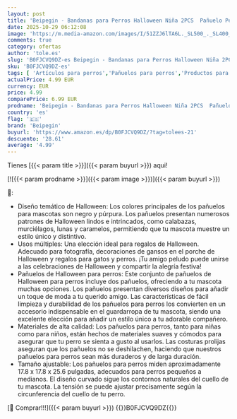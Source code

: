 ```yaml
---
layout: post
title: 'Beipegin - Bandanas para Perros Halloween Niña 2PCS  Pañuelo Perro Rosa con Fantasma y Calabaza  Pañuelo Ajustable para Mascotas  Mascotas'
date: 2025-10-29 06:12:08
image: 'https://m.media-amazon.com/images/I/51ZZJ6lTA6L._SL500_._SL400_.jpg'
comments: true
category: ofertas
author: 'tole.es'
slug: 'B0FJCVQ9DZ-es Beipegin - Bandanas para Perros Halloween Niña 2PCS...'
sku: 'B0FJCVQ9DZ-es'
tags: [ 'Artículos para perros','Pañuelos para perros','Productos para mascotas','Ropa y accesorios para perros','beipegin','halloween','🇪🇸', ]
actualPrice: 4.99 EUR
currency: EUR
price: 4.99
comparePrice: 6.99 EUR
prodname: 'Beipegin - Bandanas para Perros Halloween Niña 2PCS  Pañuelo Perro Rosa con Fantasma y Calabaza  Pañuelo Ajustable para Mascotas  Mascotas'
country: 'es'
flag: '🇪🇸'
brand: 'Beipegin'
buyurl: 'https://www.amazon.es/dp/B0FJCVQ9DZ/?tag=tolees-21'
descuento: '28.61'
average: '4.99'
---
```


Tienes [{{< param title >}}]({{< param buyurl >}}) aqui!

[![{{< param prodname >}}]({{< param image >}})]({{< param buyurl >}})

🔎:

- Diseño temático de Halloween: Los colores principales de los pañuelos para mascotas son negro y púrpura. Los pañuelos presentan numerosos patrones de Halloween lindos e intrincados, como calabazas, murciélagos, lunas y caramelos, permitiendo que tu mascota muestre un estilo único y distintivo.
- Usos múltiples: Una elección ideal para regalos de Halloween. Adecuado para fotografía, decoraciones de gansos en el porche de Halloween y regalos para gatos y perros. ¡Tu amigo peludo puede unirse a las celebraciones de Halloween y compartir la alegría festiva!
- Pañuelos de Halloween para perros: Este conjunto de pañuelos de Halloween para perros incluye dos pañuelos, ofreciendo a tu mascota muchas opciones. Los pañuelos presentan diversos diseños para añadir un toque de moda a tu querido amigo. Las características de fácil limpieza y durabilidad de los pañuelos para perros los convierten en un accesorio indispensable en el guardarropa de tu mascota, siendo una excelente elección para añadir un estilo único a tu adorable compañero.
- Materiales de alta calidad: Los pañuelos para perros, tanto para niñas como para niños, están hechos de materiales suaves y cómodos para asegurar que tu perro se sienta a gusto al usarlos. Las costuras prolijas aseguran que los pañuelos no se deshilachen, haciendo que nuestros pañuelos para perros sean más duraderos y de larga duración.
- Tamaño ajustable: Los pañuelos para perros miden aproximadamente 17.8 x 17.8 x 25.6 pulgadas, adecuados para perros pequeños a medianos. El diseño curvado sigue los contornos naturales del cuello de tu mascota. La tensión se puede ajustar precisamente según la circunferencia del cuello de tu perro.

[🛒 Comprar!!!]({{< param buyurl >}})
{{<world>}}B0FJCVQ9DZ{{</world>}}
